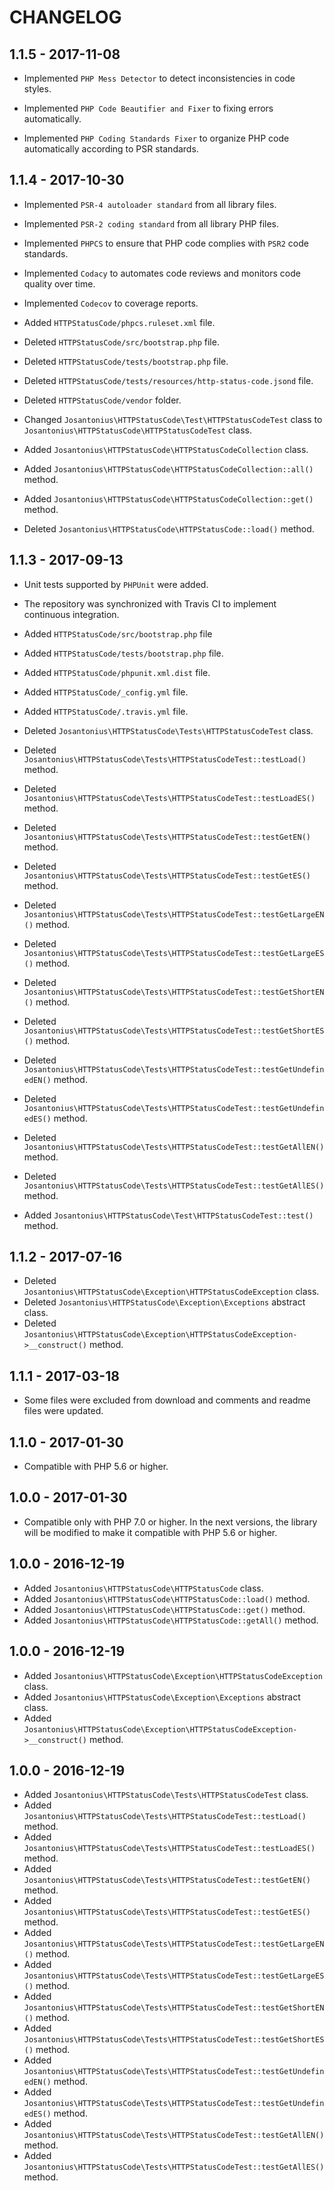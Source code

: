 # CHANGELOG

## 1.1.5 - 2017-11-08

* Implemented `PHP Mess Detector` to detect inconsistencies in code styles.

* Implemented `PHP Code Beautifier and Fixer` to fixing errors automatically.

* Implemented `PHP Coding Standards Fixer` to organize PHP code automatically according to PSR standards.

## 1.1.4 - 2017-10-30

* Implemented `PSR-4 autoloader standard` from all library files.

* Implemented `PSR-2 coding standard` from all library PHP files.

* Implemented `PHPCS` to ensure that PHP code complies with `PSR2` code standards.

* Implemented `Codacy` to automates code reviews and monitors code quality over time.

* Implemented `Codecov` to coverage reports.

* Added `HTTPStatusCode/phpcs.ruleset.xml` file.

* Deleted `HTTPStatusCode/src/bootstrap.php` file.

* Deleted `HTTPStatusCode/tests/bootstrap.php` file.

* Deleted `HTTPStatusCode/tests/resources/http-status-code.jsond` file.

* Deleted `HTTPStatusCode/vendor` folder.

* Changed `Josantonius\HTTPStatusCode\Test\HTTPStatusCodeTest` class to  `Josantonius\HTTPStatusCode\HTTPStatusCodeTest` class.

* Added `Josantonius\HTTPStatusCode\HTTPStatusCodeCollection` class.
* Added `Josantonius\HTTPStatusCode\HTTPStatusCodeCollection::all()` method.
* Added `Josantonius\HTTPStatusCode\HTTPStatusCodeCollection::get()` method.

* Deleted `Josantonius\HTTPStatusCode\HTTPStatusCode::load()` method.

## 1.1.3 - 2017-09-13

* Unit tests supported by `PHPUnit` were added.

* The repository was synchronized with Travis CI to implement continuous integration.
 
* Added `HTTPStatusCode/src/bootstrap.php` file

* Added `HTTPStatusCode/tests/bootstrap.php` file.

* Added `HTTPStatusCode/phpunit.xml.dist` file.
* Added `HTTPStatusCode/_config.yml` file.
* Added `HTTPStatusCode/.travis.yml` file.

* Deleted `Josantonius\HTTPStatusCode\Tests\HTTPStatusCodeTest` class.
* Deleted `Josantonius\HTTPStatusCode\Tests\HTTPStatusCodeTest::testLoad()` method.
* Deleted `Josantonius\HTTPStatusCode\Tests\HTTPStatusCodeTest::testLoadES()` method.
* Deleted `Josantonius\HTTPStatusCode\Tests\HTTPStatusCodeTest::testGetEN()` method.
* Deleted `Josantonius\HTTPStatusCode\Tests\HTTPStatusCodeTest::testGetES()` method.
* Deleted `Josantonius\HTTPStatusCode\Tests\HTTPStatusCodeTest::testGetLargeEN()` method.
* Deleted `Josantonius\HTTPStatusCode\Tests\HTTPStatusCodeTest::testGetLargeES()` method.
* Deleted `Josantonius\HTTPStatusCode\Tests\HTTPStatusCodeTest::testGetShortEN()` method.
* Deleted `Josantonius\HTTPStatusCode\Tests\HTTPStatusCodeTest::testGetShortES()` method.
* Deleted `Josantonius\HTTPStatusCode\Tests\HTTPStatusCodeTest::testGetUndefinedEN()` method.
* Deleted `Josantonius\HTTPStatusCode\Tests\HTTPStatusCodeTest::testGetUndefinedES()` method.
* Deleted `Josantonius\HTTPStatusCode\Tests\HTTPStatusCodeTest::testGetAllEN()` method.
* Deleted `Josantonius\HTTPStatusCode\Tests\HTTPStatusCodeTest::testGetAllES()` method.

* Added `Josantonius\HTTPStatusCode\Test\HTTPStatusCodeTest::test()` method.

## 1.1.2 - 2017-07-16

* Deleted `Josantonius\HTTPStatusCode\Exception\HTTPStatusCodeException` class.
* Deleted `Josantonius\HTTPStatusCode\Exception\Exceptions` abstract class.
* Deleted `Josantonius\HTTPStatusCode\Exception\HTTPStatusCodeException->__construct()` method.

## 1.1.1 - 2017-03-18

* Some files were excluded from download and comments and readme files were updated.

## 1.1.0 - 2017-01-30

* Compatible with PHP 5.6 or higher.

## 1.0.0 - 2017-01-30

* Compatible only with PHP 7.0 or higher. In the next versions, the library will be modified to make it compatible with PHP 5.6 or higher.

## 1.0.0 - 2016-12-19

* Added `Josantonius\HTTPStatusCode\HTTPStatusCode` class.
* Added `Josantonius\HTTPStatusCode\HTTPStatusCode::load()` method.
* Added `Josantonius\HTTPStatusCode\HTTPStatusCode::get()` method.
* Added `Josantonius\HTTPStatusCode\HTTPStatusCode::getAll()` method.

## 1.0.0 - 2016-12-19

* Added `Josantonius\HTTPStatusCode\Exception\HTTPStatusCodeException` class.
* Added `Josantonius\HTTPStatusCode\Exception\Exceptions` abstract class.
* Added `Josantonius\HTTPStatusCode\Exception\HTTPStatusCodeException->__construct()` method.

## 1.0.0 - 2016-12-19

* Added `Josantonius\HTTPStatusCode\Tests\HTTPStatusCodeTest` class.
* Added `Josantonius\HTTPStatusCode\Tests\HTTPStatusCodeTest::testLoad()` method.
* Added `Josantonius\HTTPStatusCode\Tests\HTTPStatusCodeTest::testLoadES()` method.
* Added `Josantonius\HTTPStatusCode\Tests\HTTPStatusCodeTest::testGetEN()` method.
* Added `Josantonius\HTTPStatusCode\Tests\HTTPStatusCodeTest::testGetES()` method.
* Added `Josantonius\HTTPStatusCode\Tests\HTTPStatusCodeTest::testGetLargeEN()` method.
* Added `Josantonius\HTTPStatusCode\Tests\HTTPStatusCodeTest::testGetLargeES()` method.
* Added `Josantonius\HTTPStatusCode\Tests\HTTPStatusCodeTest::testGetShortEN()` method.
* Added `Josantonius\HTTPStatusCode\Tests\HTTPStatusCodeTest::testGetShortES()` method.
* Added `Josantonius\HTTPStatusCode\Tests\HTTPStatusCodeTest::testGetUndefinedEN()` method.
* Added `Josantonius\HTTPStatusCode\Tests\HTTPStatusCodeTest::testGetUndefinedES()` method.
* Added `Josantonius\HTTPStatusCode\Tests\HTTPStatusCodeTest::testGetAllEN()` method.
* Added `Josantonius\HTTPStatusCode\Tests\HTTPStatusCodeTest::testGetAllES()` method.
